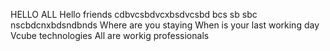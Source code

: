 HELLO ALL 
Hello friends 
cdbvcsbdvcxbsdvcsbd
bcs sb sbc nscbdcnxbdsndbnds
Where are you staying 
When is your last working day 
Vcube technologies
All are workig professionals
